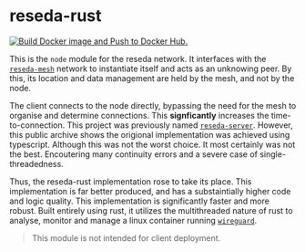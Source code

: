 # reseda-rust
[![Build Docker image and Push to Docker Hub.](https://github.com/bennjii/reseda-rust/actions/workflows/docker.yml/badge.svg)](https://github.com/bennjii/reseda-rust/actions/workflows/docker.yml)
 
This is the `node` module for the reseda network. It interfaces with the [`reseda-mesh`](https://github.com/bennjii/reseda-mesh) network to instantiate itself and acts as an unknowing peer.
By this, its location and data management are held by the mesh, and not by the node. 

The client connects to the node directly, bypassing the need for the mesh to organise and determine connections. This **signficantly** increases the time-to-connection. 
This project was previously named [`reseda-server`](https://github.com/bennjii/reseda-server). However, this public archive shows the origional implementation was achieved 
using typescript. Although this was not the worst choice. It most certainly was not the best. Encoutering many continuity errors and a severe case of single-threadedness.

Thus, the reseda-rust implementation rose to take its place. This implementation is far better produced, and has a substaintially higher code and logic quality. This implementation is significantly faster and more robust.
Built entirely using rust, it utilizes the multithreaded nature of rust to analyse, monitor and manage a linux container running [`wireguard`](https://www.wireguard.com/).



> This module is not intended for client deployment.
